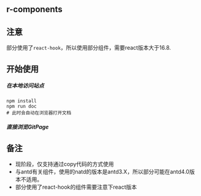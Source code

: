 ## r-components

## 注意
部分使用了`react-hook`，所以使用部分组件，需要react版本大于16.8.


## 开始使用

##### 在本地访问站点
```shell script
npm install
npm run doc
# 此时会自动在浏览器打开文档
```

##### 直接浏览GitPage

## 备注
- 现阶段，仅支持通过copy代码的方式使用
- 与antd有关组件，使用的natd的版本是antd3.X，所以部分可能在antd4.0版本不适用。
- 部分使用了react-hook的组件需要注意下react版本
